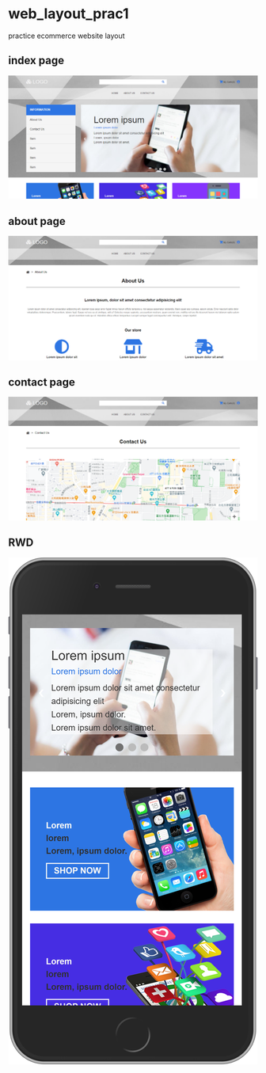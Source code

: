 # web_layout_prac1
practice ecommerce website layout

## index page
![image](https://github.com/Joe5451/web_layout_prac1/blob/master/readme-img/index-page.png)
<br />

## about page
![image](https://github.com/Joe5451/web_layout_prac1/blob/master/readme-img/about-page.png)
<br />

## contact page
![image](https://github.com/Joe5451/web_layout_prac1/blob/master/readme-img/contact-page.png)
<br />

## RWD
![image](https://github.com/Joe5451/web_layout_prac1/blob/master/readme-img/rwd.png)
<br />
